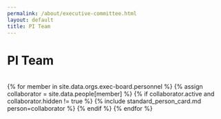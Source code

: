 ```yaml
---
permalink: /about/executive-committee.html
layout: default
title: PI Team
---
```


<div class="container-fluid">
  <h1>PI Team</h1><br>
<!--
  <p><b>The project Executive Committee manages the day to day activities of the project.</b></p>
-->
  <div class="row">
  {% for member in site.data.orgs.exec-board.personnel  %}
     {% assign collaborator = site.data.people[member] %}
        {% if collaborator.active and collaborator.hidden != true %}
          {% include standard_person_card.md person=collaborator %}
        {% endif %}
  {% endfor %}
  </div>
  <br>
</div>

